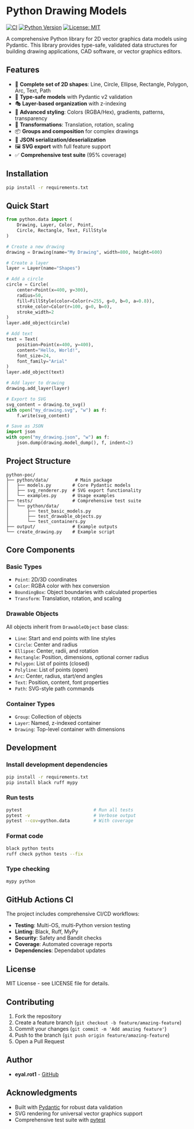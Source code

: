 # Python Drawing Models

[![CI](https://github.com/eyalrot/python-poc/actions/workflows/ci.yml/badge.svg)](https://github.com/eyalrot/python-poc/actions/workflows/ci.yml)
[![Python Version](https://img.shields.io/badge/python-3.9%20|%203.10%20|%203.11%20|%203.12-blue)](https://www.python.org)
[![License: MIT](https://img.shields.io/badge/License-MIT-yellow.svg)](https://opensource.org/licenses/MIT)

A comprehensive Python library for 2D vector graphics data models using Pydantic. This library provides type-safe, validated data structures for building drawing applications, CAD software, or vector graphics editors.

## Features

- 🎨 **Complete set of 2D shapes**: Line, Circle, Ellipse, Rectangle, Polygon, Arc, Text, Path
- 📐 **Type-safe models** with Pydantic v2 validation
- 🎭 **Layer-based organization** with z-indexing
- 🌈 **Advanced styling**: Colors (RGBA/Hex), gradients, patterns, transparency
- 🔄 **Transformations**: Translation, rotation, scaling
- 📦 **Groups and composition** for complex drawings
- 💾 **JSON serialization/deserialization**
- 🖼️ **SVG export** with full feature support
- ✅ **Comprehensive test suite** (95% coverage)

## Installation

```bash
pip install -r requirements.txt
```

## Quick Start

```python
from python.data import (
    Drawing, Layer, Color, Point,
    Circle, Rectangle, Text, FillStyle
)

# Create a new drawing
drawing = Drawing(name="My Drawing", width=800, height=600)

# Create a layer
layer = Layer(name="Shapes")

# Add a circle
circle = Circle(
    center=Point(x=400, y=300),
    radius=50,
    fill=FillStyle(color=Color(r=255, g=0, b=0, a=0.8)),
    stroke_color=Color(r=100, g=0, b=0),
    stroke_width=2
)
layer.add_object(circle)

# Add text
text = Text(
    position=Point(x=400, y=400),
    content="Hello, World!",
    font_size=24,
    font_family="Arial"
)
layer.add_object(text)

# Add layer to drawing
drawing.add_layer(layer)

# Export to SVG
svg_content = drawing.to_svg()
with open("my_drawing.svg", "w") as f:
    f.write(svg_content)

# Save as JSON
import json
with open("my_drawing.json", "w") as f:
    json.dump(drawing.model_dump(), f, indent=2)
```

## Project Structure

```
python-poc/
├── python/data/          # Main package
│   ├── models.py        # Core Pydantic models
│   ├── svg_renderer.py  # SVG export functionality
│   └── examples.py      # Usage examples
├── tests/               # Comprehensive test suite
│   └── python/data/
│       ├── test_basic_models.py
│       ├── test_drawable_objects.py
│       └── test_containers.py
├── output/              # Example outputs
└── create_drawing.py    # Example script
```

## Core Components

### Basic Types
- `Point`: 2D/3D coordinates
- `Color`: RGBA color with hex conversion
- `BoundingBox`: Object boundaries with calculated properties
- `Transform`: Translation, rotation, and scaling

### Drawable Objects
All objects inherit from `DrawableObject` base class:
- `Line`: Start and end points with line styles
- `Circle`: Center and radius
- `Ellipse`: Center, radii, and rotation
- `Rectangle`: Position, dimensions, optional corner radius
- `Polygon`: List of points (closed)
- `Polyline`: List of points (open)
- `Arc`: Center, radius, start/end angles
- `Text`: Position, content, font properties
- `Path`: SVG-style path commands

### Container Types
- `Group`: Collection of objects
- `Layer`: Named, z-indexed container
- `Drawing`: Top-level container with dimensions

## Development

### Install development dependencies
```bash
pip install -r requirements.txt
pip install black ruff mypy
```

### Run tests
```bash
pytest                           # Run all tests
pytest -v                        # Verbose output
pytest --cov=python.data         # With coverage
```

### Format code
```bash
black python tests
ruff check python tests --fix
```

### Type checking
```bash
mypy python
```

## GitHub Actions CI

The project includes comprehensive CI/CD workflows:
- **Testing**: Multi-OS, multi-Python version testing
- **Linting**: Black, Ruff, MyPy
- **Security**: Safety and Bandit checks
- **Coverage**: Automated coverage reports
- **Dependencies**: Dependabot updates

## License

MIT License - see LICENSE file for details.

## Contributing

1. Fork the repository
2. Create a feature branch (`git checkout -b feature/amazing-feature`)
3. Commit your changes (`git commit -m 'Add amazing feature'`)
4. Push to the branch (`git push origin feature/amazing-feature`)
5. Open a Pull Request

## Author

- **eyal.rot1** - [GitHub](https://github.com/eyalrot)

## Acknowledgments

- Built with [Pydantic](https://pydantic.dev/) for robust data validation
- SVG rendering for universal vector graphics support
- Comprehensive test suite with [pytest](https://pytest.org/)